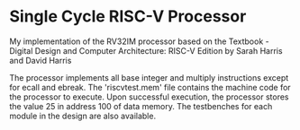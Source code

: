 # Single Cycle RISC-V Processor
My implementation of the RV32IM processor based on the Textbook - Digital Design and Computer Architecture: RISC-V Edition by Sarah Harris and David Harris


The processor implements all base integer and multiply instructions except for ecall and ebreak. The 'riscvtest.mem' file contains the machine code for the processor to execute. Upon successful execution, the processor stores the value 25 in address 100 of data memory. The testbenches for each module in the design are also available.
